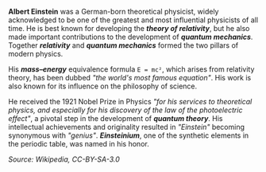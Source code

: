 **Albert Einstein** was a German-born theoretical physicist, widely acknowledged to be one of the greatest and most influential physicists of all time. He is best known for developing the ***theory of relativity***, but he also made important contributions to the development of ***quantum mechanics***. Together ***relativity*** and ***quantum mechanics*** formed the two pillars of modern physics.

His ***mass–energy*** equivalence formula `E = mc²`, which arises from relativity theory, has been dubbed *"the world's most famous equation"*. His work is also known for its influence on the philosophy of science.

He received the 1921 Nobel Prize in Physics *"for his services to theoretical physics, and especially for his discovery of the law of the photoelectric effect"*, a pivotal step in the development of ***quantum theory***. His intellectual achievements and originality resulted in *"Einstein"* becoming synonymous with *"genius"*. ***Einsteinium***, one of the synthetic elements in the periodic table, was named in his honor.

*Source: Wikipedia, CC-BY-SA-3.0*
